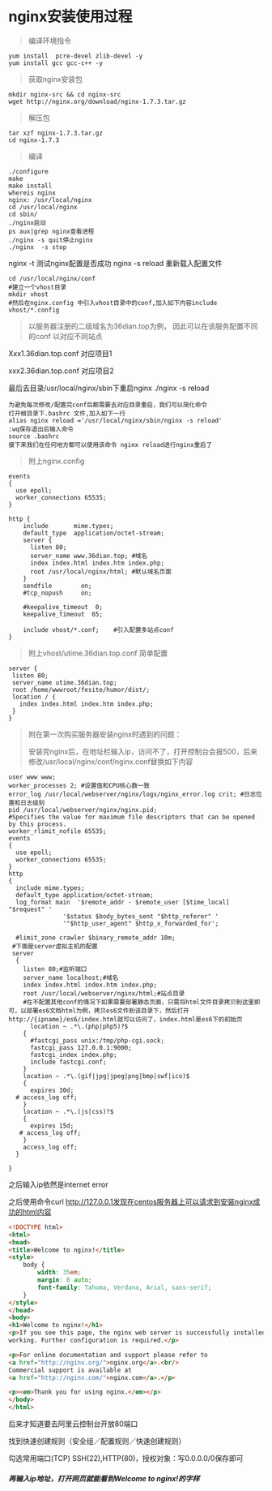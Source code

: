 # nginx安装使用过程

> 编译环境指令

```shell
yum install  pcre-devel zlib-devel -y
yum install gcc gcc-c++ -y
```

> 获取nginx安装包

```shell
mkdir nginx-src && cd nginx-src
wget http://nginx.org/download/nginx-1.7.3.tar.gz
```

> 解压包

```shell
tar xzf nginx-1.7.3.tar.gz
cd nginx-1.7.3
```

> 编译

```shell
./configure
make
make install
whereis nginx
nginx: /usr/local/nginx
cd /usr/local/nginx
cd sbin/
./nginx启动
ps aux|grep nginx查看进程
./nginx -s quit停止nginx
./nginx  -s stop
```

nginx -t  测试nginx配置是否成功
nginx -s reload  重新载入配置文件

```shell
cd /usr/local/nginx/conf
#建立一个vhost目录 
mkdir vhost
#然后在nginx.config 中引入vhost目录中的conf,加入如下内容include 
vhost/*.config

```

> 以服务器注册的二级域名为36dian.top为例， 因此可以在该服务配置不同的conf 以对应不同站点

Xxx1.36dian.top.conf 对应项目1

xxx2.36dian.top.conf 对应项目2

最后去目录/usr/local/nginx/sbin下重启nginx      ./nginx -s reload

```shell
为避免每次修改/配置完conf后都需要去对应目录重启，我们可以简化命令
打开根目录下.bashrc 文件,加入如下一行
alias nginx reload ='/usr/local/nginx/sbin/nginx -s reload'
:wq保存退出后输入命令
source .bashrc
接下来我们在任何地方都可以使用该命令 nginx reload进行nginx重启了
```



> 附上nginx.config

```nginx
events
{
  use epoll;
  worker_connections 65535;
}

http {
    include       mime.types;
    default_type  application/octet-stream;
    server {
      listen 80;
      server_name www.36dian.top; #域名
      index index.html index.htm index.php;
      root /usr/local/nginx/html; #默认域名页面
    }
    sendfile        on;
    #tcp_nopush     on;

    #keepalive_timeout  0;
    keepalive_timeout  65;

    include vhost/*.conf;    #引入配置多站点conf
}
```

> 附上vhost/utime.36dian.top.conf 简单配置

```nginx
server {
 listen 80;
 server_name utime.36dian.top;
 root /home/wwwroot/fesite/humor/dist/;
 location / {
   index index.html index.htm index.php;
 }
}
```

> 附在第一次购买服务器安装nginx时遇到的问题：
>
> 安装完nginx后，在地址栏输入ip，访问不了，打开控制台会报500，后来修改/usr/local/nginx/conf/nginx.conf替换如下内容

```nginx
user www www;
worker_processes 2; #设置值和CPU核心数一致
error_log /usr/local/webserver/nginx/logs/nginx_error.log crit; #日志位置和日志级别
pid /usr/local/webserver/nginx/nginx.pid;
#Specifies the value for maximum file descriptors that can be opened by this process.
worker_rlimit_nofile 65535;
events
{
  use epoll;
  worker_connections 65535;
}
http
{
  include mime.types;
  default_type application/octet-stream;
  log_format main  '$remote_addr - $remote_user [$time_local] "$request" '
               '$status $body_bytes_sent "$http_referer" '
               '"$http_user_agent" $http_x_forwarded_for';
 
  #limit_zone crawler $binary_remote_addr 10m;
 #下面是server虚拟主机的配置
 server
  {
    listen 80;#监听端口
    server_name localhost;#域名
    index index.html index.htm index.php;
    root /usr/local/webserver/nginx/html;#站点目录 
    #在不配置其他conf的情况下如果需要部署静态页面，只需将html文件目录拷贝到这里即可，以部署es6文档html为例，拷贝es6文件到该目录下，然后打开http://{ipname}/es6/index.html就可以访问了，index.html是es6下的初始页
      location ~ .*\.(php|php5)?$
    {
      #fastcgi_pass unix:/tmp/php-cgi.sock;
      fastcgi_pass 127.0.0.1:9000;
      fastcgi_index index.php;
      include fastcgi.conf;
    }
    location ~ .*\.(gif|jpg|jpeg|png|bmp|swf|ico)$
    {
      expires 30d;
  # access_log off;
    }
    location ~ .*\.(js|css)?$
    {
      expires 15d;
   # access_log off;
    }
    access_log off;
  }

}
```

之后输入ip依然是internet error

之后使用命令curl http://127.0.0.1发现在centos服务器上可以请求到安装nginx成功的html内容

```html
<!DOCTYPE html>
<html>
<head>
<title>Welcome to nginx!</title>
<style>
    body {
        width: 35em;
        margin: 0 auto;
        font-family: Tahoma, Verdana, Arial, sans-serif;
    }
</style>
</head>
<body>
<h1>Welcome to nginx!</h1>
<p>If you see this page, the nginx web server is successfully installed and
working. Further configuration is required.</p>

<p>For online documentation and support please refer to
<a href="http://nginx.org/">nginx.org</a>.<br/>
Commercial support is available at
<a href="http://nginx.com/">nginx.com</a>.</p>

<p><em>Thank you for using nginx.</em></p>
</body>
</html>
```

后来才知道要去阿里云控制台开放80端口

找到快速创建规则（安全组／配置规则／快速创建规则）

勾选常用端口(TCP) SSH(22),HTTP(80)，授权对象：写0.0.0.0/0保存即可

##### 再输入ip地址，打开网页就能看到Welcome to nginx!的字样